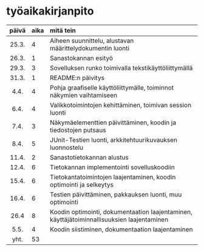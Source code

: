 # työaikakirjanpito

| päivä | aika | mitä tein |
| :----:|:-----| :-----|
| 25.3. | 4    | Aiheen suunnittelu, alustavan määrittelydokumentin luonti |
| 26.3. | 1    | Sanastokannan esityö |
| 29.3. | 3    | Sovelluksen runko toimivalla tekstikäyttöliittymällä |
| 31.3. | 1    | README:n päivitys |
| 4.4.  | 4    | Pohja graafiselle käyttöliittymälle, toiminnot näkymien vaihtamiseen |
| 6.4.  | 4    | Valikkotoimintojen kehittäminen, toimivan session luonti |
| 7.4.  | 3    | Näkymäelementtien päivittäminen, koodin ja tiedostojen putsaus |
| 8.4.  | 5    | JUnit-Testien luonti, arkkitehtuurikuvauksen luonnostelu |
| 11.4. | 2    | Sanastotietokannan alustus |
| 12.4. | 6    | Tietokannan implementointi sovelluskoodiin |
| 15.4. | 6    | Tietokantatoimintojen laajentaminen, koodin optimointi ja selkeytys |
| 16.4. | 6    | Testien päivittäminen, pakkauksen luonti, muu optimointi |
| 26.4  | 8    | Koodin optimointi, dokumentaation laajentaminen, käyttäjätoiminnallisuuksien laajentaminen |
| 5.5.  | 4    | Koodin siistiminen, dokumentaation laajentaminen |
| yht.  | 53   | | 

